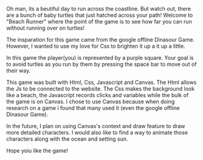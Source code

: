 Oh man, its a beutiful day to run across the coastline. But watch out, there are a bunch of baby turtles that just hatched across your path! Welcome to "Beach Runner" where the point of the game is to see how far you can run without running over on turtles! 

The insparation for this game came from the google offline Dinasour Game. However, I wanted to use my love for Css to brighten it up a it up a little. 

In this game the player(you) is represented by a purple square. Your goal is to avoid turtles as you run by them by pressing the space bar to move out of their way.

This game was built with Html, Css, Javascript and Canvas. The Html allows the Js to be connected to the website. The Css makes the background look like a beach, the Javascript records clicks and variables while the bulk of the game is on Canvas. I chose to use Canvas because when doing research on a game i found that many used it (even the google offline Dinasour Game).

In the future, I plan on using Canvas's context and draw feature to draw more detailed characters. I would also like to find a way to animate those characters along with the ocean and setting sun. 

Hope yoiu like the game!

